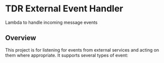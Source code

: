 # TDR External Event Handler
Lambda to handle incoming message events 

## Overview

This project is for listening for events from external services and acting on them where appropriate. It supports several types of event: 
